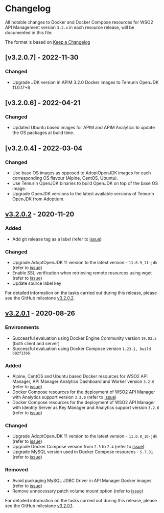 # Changelog

All notable changes to Docker and Docker Compose resources for WSO2 API Management version `3.2.x` in each resource release, will be documented in this file.

The format is based on [Keep a Changelog](https://keepachangelog.com/en/1.0.0/)

## [v3.2.0.7] - 2022-11-30

### Changed
- Upgrade JDK version in APIM 3.2.0 Docker images to Temurin OpenJDK 11.0.17+8

## [v3.2.0.6] - 2022-04-21

### Changed
- Updated Ubuntu based images for APIM and APIM Analytics to update the OS packages at build time.

## [v3.2.0.4] - 2022-03-04

### Changed
- Use base OS images as opposed to AdoptOpenJDK images for each corresponding OS flavour (Alpine, CentOS, Ubuntu).
- Use Temurin OpenJDK binaries to build OpenJDK on top of the base OS image.
- Upgrade OpenJDK versions to the latest available versions of Temurin OpenJDK from Adoptium. 

## [v3.2.0.2] - 2020-11-20

### Added
- Add git release tag as a label (refer to [issue](https://github.com/wso2/docker-apim/issues/338))

### Changed
- Upgrade AdoptOpenJDK 11 version to the latest version - `11.0.9_11-jdk` (refer to [issue](https://github.com/wso2/docker-apim/issues/377))
- Enable SSL verification when retrieving remote resources using wget (refer to [issue](https://github.com/wso2/docker-apim/issues/345))
- Update source label key

For detailed information on the tasks carried out during this release, please see the GitHub milestone
[v3.2.0.2](https://github.com/wso2/docker-apim/milestone/21).

## [v3.2.0.1] - 2020-08-26

### Environments

- Successful evaluation using Docker Engine Community version `19.03.5` (both client and server)
- Successful evaluation using Docker Compose version `1.23.1, build b02f1306`

### Added

- Alpine, CentOS and Ubuntu based Docker resources for WSO2 API Manager, API Manager Analytics Dashboard and Worker version `3.2.0` (refer to [issue](https://github.com/wso2/docker-apim/issues/313))
- Docker Compose resources for the deployment of WSO2 API Manager with Analytics support version `3.2.0` (refer to [issue](https://github.com/wso2/docker-apim/issues/314))
- Docker Compose resources for the deployment of WSO2 API Manager with Identity Server as Key Manager and Analytics support version `3.2.0` (refer to [issue](https://github.com/wso2/docker-apim/issues/314))

### Changed

- Upgrade AdoptOpenJDK 11 version to the latest version - `11.0.8_10-jdk` (refer to [issue](https://github.com/wso2/docker-apim/issues/336))
- Upgrade Docker Compose version from `2.3` to `2.4` (refer to [issue](https://github.com/wso2/docker-apim/issues/323))
- Upgrade MySQL version used in Docker Compose resources - `5.7.31` (refer to [issue](https://github.com/wso2/docker-apim/issues/322))

### Removed

- Avoid packaging MySQL JDBC Driver in API Manager Docker images (refer to [issue](https://github.com/wso2/docker-apim/issues/321))
- Remove unnecessary patch volume mount option (refer to [issue](https://github.com/wso2/docker-apim/issues/317))

For detailed information on the tasks carried out during this release, please see the GitHub milestone
[v3.2.0.1](https://github.com/wso2/docker-apim/milestone/17).

[v3.2.0.1]: https://github.com/wso2/docker-apim/compare/v3.1.0.3...v3.2.0.1
[v3.2.0.2]: https://github.com/wso2/docker-apim/compare/v3.2.0.1...v3.2.0.2
